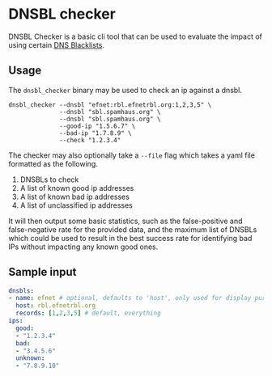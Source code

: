 # DNSBL checker

DNSBL Checker is a basic cli tool that can be used to evaluate the impact of
using certain [DNS Blacklists](https://www.dnsbl.info/).


## Usage

The `dnsbl_checker` binary may be used to check an ip against a dnsbl.

```
dnsbl_checker --dnsbl "efnet:rbl.efnetrbl.org:1,2,3,5" \
              --dnsbl "sbl.spamhaus.org" \
              --dnsbl "sbl.spamhaus.org" \
              --good-ip "1.5.6.7" \
              --bad-ip "1.7.8.9" \
              --check "1.2.3.4"
```

The checker may also optionally take a `--file` flag which takes a yaml file formatted as the following.

1. DNSBLs to check
2. A list of known good ip addresses
3. A list of known bad ip addresses
4. A list of unclassified ip addresses

It will then output some basic statistics, such as the false-positive and
false-negative rate for the provided data, and the maximum list of DNSBLs which
could be used to result in the best success rate for identifying bad IPs without impacting any known good ones.

## Sample input

```yaml
dnsbls:
- name: efnet # optional, defaults to 'host', only used for display purposes
  host: rbl.efnetrbl.org
  records: [1,2,3,5] # default, everything
ips:
  good:
  - "1.2.3.4"
  bad:
  - "3.4.5.6"
  unknown:
  - "7.8.9.10"
```
